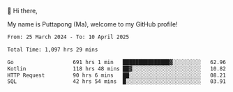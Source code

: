 👋 Hi there,

My name is Puttapong (Ma), welcome to my GitHub profile!

<!--START_SECTION:waka-->

```txt
From: 25 March 2024 - To: 10 April 2025

Total Time: 1,097 hrs 29 mins

Go                   691 hrs 1 min   ███████████████▓░░░░░░░░░   62.96 %
Kotlin               118 hrs 48 mins ██▓░░░░░░░░░░░░░░░░░░░░░░   10.82 %
HTTP Request         90 hrs 6 mins   ██░░░░░░░░░░░░░░░░░░░░░░░   08.21 %
SQL                  42 hrs 54 mins  █░░░░░░░░░░░░░░░░░░░░░░░░   03.91 %
```

<!--END_SECTION:waka-->
